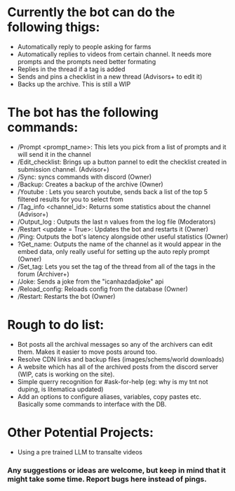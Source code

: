 # Currently the bot can do the following thigs:
- Automatically reply to people asking for farms
- Automatically replies to videos from certain channel. It needs more prompts and the prompts need better formating
- Replies in the thread if a tag is added  
- Sends and pins a checklist in a new thread (Advisors+ to edit it)
- Backs up the archive. This is still a WIP

# The bot has the following commands:
  - /Prompt <prompt_name>: This lets you pick from a list of prompts and it will send it in the channel
  - /Edit_checklist: Brings up a button pannel to edit the checklist created in submission channel. (Advisor+)
  - /Sync: syncs commands with discord (Owner)
  - /Backup: Creates a backup of the archive (Owner)
  - /Youtube <querry>: Lets you search youtube, sends back a list of the top 5 filtered results for you to select from
  - /Tag_info <channel_id>: Returns some statistics about the channel (Advisor+)
  - /Output_log <n>: Outputs the last n values from the log file (Moderators)
  - /Restart <update = True>: Updates the bot and restarts it (Owner)
  - /Ping: Outputs the bot's latency alongside other useful statistics (Owner)
  - ?Get_name: Outputs the name of the channel as it would appear in the embed data, only really useful for setting up the auto reply prompt (Owner)
  - /Set_tag: Lets you set the tag of the thread from all of the tags in the forum (Archiver+)
  - /Joke: Sends a joke from the "icanhazdadjoke" api
  - /Reload_config: Reloads config from the database (Owner)
  - /Restart: Restarts the bot (Owner)

# Rough to do list:
- Bot posts all the archival messages so any of the archivers can edit them. Makes it easier to move posts around too.
- Resolve CDN links and backup files (images/schems/world downloads)
- A website which has all of the archived posts from the discord server (WIP, cats is working on the site). 
- Simple querry recognition for #ask-for-help (eg: why is my tnt not duping, is litematica updated)
- Add an options to configure aliases, variables, copy pastes etc. Basically some commands to interface with the DB.

# Other Potential Projects:
- Using a pre trained LLM to transalte videos

### Any suggestions or ideas are welcome, but keep in mind that it might take some time. Report bugs here instead of pings.

